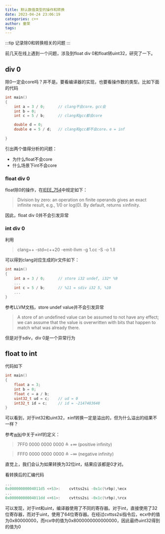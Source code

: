 ```yaml
---
title: 默认数值类型的操作和转换
date: 2023-04-24 23:06:19
categories: c++
author: 童荣
tags:
---
```


:::tip
记录除0和转换相关的问题
:::

<!-- more -->

前几天在线上遇到一个问题，涉及到float div 0和float转uint32，研究了一下。

## div 0 ##

除0一定会core吗？并不是。要看编译器的实现，也要看操作数的类型。比如下面的代码

``` c
int main()
{
    int a = 3 / 0;		// clang不会core，gcc会
    int b = 0;
    int c = 5 / b;		// clang和gcc都会core

    double d = 0;
    double e = 5 / d;	// clang和gcc都不会core，e = inf
        
}
```

引出两个值得分析的问题：

*   为什么float不会core
*   什么场景下int不会core

### float div 0 ###

float除0的操作，在[IEEE_754](https://en.wikipedia.org/wiki/IEEE_754)中规定如下：

> Division by zero: an operation on finite operands gives an exact infinite result, e.g., 1/0 or log(0). By default, returns ±infinity.

因此，float div 0并不会引发异常

### int div 0 ###

利用

> clang++ -std=c++20 -emit-llvm -g 1.cc -S -o 1.ll

可以得到clang对应生成的ir文件如下：

``` c
int main()
{
    int a = 3 / 0;		// store i32 undef, i32* %9
    ...
    int c = 5 / b;		// %11 = sdiv i32 5, %10
    ...
}
```

参考LLVM文档，store undef value并不会引发异常

> A store of an undefined value can be assumed to not have any effect; we can assume that the value is overwritten with bits that happen to match what was already there.

但是对于sdiv，div 0是一个异常行为


## float to int ##

代码如下
``` c
int main()
{
    float a = 3;
    int b = 0;
    float c = a / b;
    uint32_t ud = c;	// ud = 0
    int32_t id = c;		// id = -2147483648
}
```
可以看到，对于int32和uint32，±inf转换一定是溢出的，但为什么溢出的结果不一样？

参考[wiki](https://en.wikipedia.org/wiki/Double-precision_floating-point_format)中关于±inf的定义：

> 7FF0 0000 0000 0000 ≙ +∞ (positive infinity)

> FFF0 0000 0000 0000 ≙ −∞ (negative infinity)

直觉上，我们会认为如果转换为32位int，结果应该都是0才对。

看转换后的汇编代码

``` c
...
0x00000000004011d5 <+53>:    cvttss2si -0x1c(%rbp),%ecx
...
0x00000000004011dd <+61>:    cvttss2si -0x1c(%rbp),%rcx
```

可以发现，对于int和uint，编译器使用了不同的寄存器。对于int，直接使用了32位寄存器，而对于uint，使用了64位寄存器。在经过cvttss2si指令后，ecx中的值为0x80000000，而rcx中的值为0x8000000000000000，因此最终uint32得到的值为0
